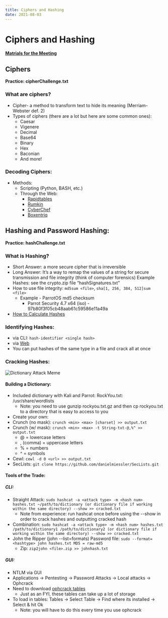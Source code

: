 ```yaml
---
title: Ciphers and Hashing
date: 2021-08-03
---
```


# Ciphers and Hashing

**[Matrials for the Meeting](https://github.com/cofcsecurity/Presentations/blob/master/Presentation-Materials/crypto.zip?raw=true)**

## Ciphers

**Practice: cipherChallenge.txt**

### What are ciphers?
- Cipher- a method to transform text to hide its meaning (Merriam-Webster def. 2)
- Types of ciphers (there are a lot but here are some common ones):
    - Caesar
    - Vigenere
    - Decimal
    - Base64
    - Binary
    - Hex
    - Baconian
    - And more!

### Decoding Ciphers:

- Methods:
    - Scripting (Python, BASH, etc.)
    - Through the Web:
        - [Rapidtables](https://bit.ly/2nqHKBM)
        - [Rumkin](https://bit.ly/1tgtYh0)
        - [CyberChef](https://gchq.github.io/CyberChef/)
        - [Boxentriq](https://www.boxentriq.com/code-breaking)

## Hashing and Password Hashing:

**Practice: hashChallenge.txt**

### What is Hashing?

- Short Answer: a more secure cipher that is irreversible
- Long Answer: It’s a way to remap the values of a string for secure transmission and file integrity (think of computer forensics)
Example Hashes: see the crypto.zip file “hashSignatures.txt”
- How to use file integrity: `md5sum <file>`,
`sha[1, 256, 384, 512]sum <file>`
    - Example - ParrotOS md5 checksum
        - Parrot Security 4.7 x64 (iso) - 97b80f3f05cb48aab61c59586e11a49a
- [How to Calculate Hashes](https://bit.ly/2IwTZJ8)

### Identifying Hashes:

- via CLI: `hash-identifier <single hash>`
- via [Web](https://bit.ly/2p9t9zf)
- You can put hashes of the same type in a file and crack all at once

### Cracking Hashes:

![Dictionary Attack Meme](https://github.com/cofcsecurity/cofcsecurity.github.io/blob/master/source/_posts/images/dictionary-attack.png?raw=true)

#### Building a Dictionary:

- Included dictionary with Kali and Parrot: RockYou.txt: /usr/share/wordlists
    - Note: you need to use gunzip rockyou.txt.gz and then cp rockyou.txt to a directory that is easy to access to you
- Create your own:
 - Crunch (no mask): `crunch <min> <max> [charset] >> output.txt`
- Crunch (w/ mask): `crunch <min> <max> -t String-txt-@,%^ >> output.txt`
    - @ = lowercase letters
    - , (comma) = uppercase letters
    - % = numbers
    - ^ = symbols
- Cewl: `cewl -d 0 <url> >> output.txt`
- SecLists: `git clone https://github.com/danielmiessler/SecLists.git`

#### Tools of the Trade:

##### CLI:

- Straight Attack: `sudo hashcat -a <attack type> -m <hash num> hashes.txt ~/path/to/dictionary (or dictionary file if working within the same directory) --show >> cracked.txt`
    - Note from experience: run hashcat once before using the --show in order to crack hashes and outputting cracked hash 
- Combination: `sudo hashcat -a <attack type> -m <hash num> hashes.txt /path/to/dictionary1 /path/to/dictionary2 (or dictionary file if working within the same directory) --show >> cracked.txt`
- John the Ripper (john --list=formats)
Password file: `sudo --format=<hashtype> john hashes.txt
MD5 = raw-md5`
    - Zip: `zip2john <file>.zip >> johnhash.txt`

##### GUI:
- NTLM via GUI
- Applications → Pentesting → Password Attacks → Local attacks → Ophcrack
- Need to download [ophcrack tables](https://bit.ly/2mG7mhs)
    - Just as an FYI, these tables can take up a lot of storage
- To load in tables: Tables → Select Table → Find where its installed → Select & hit Ok
    - Note: you will have to do this every time you use ophcrack


